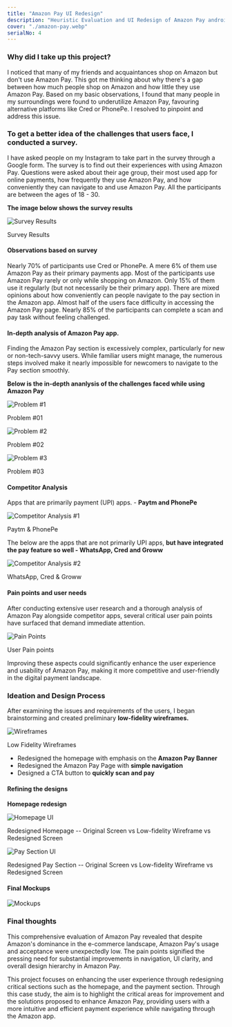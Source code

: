 ```yaml
---
title: "Amazon Pay UI Redesign"
description: "Heuristic Evaluation and UI Redesign of Amazon Pay android application to find out why very few people use Amazon Pay in India."
cover: "./amazon-pay.webp"
serialNo: 4
---
```


<div class='max-w-screen-sm'>

### Why <span class="text-black/50"> did I take up this project?</span>

I noticed that many of my friends and acquaintances shop on Amazon but don't use Amazon Pay. This got me thinking about why there's a gap between how much people shop on Amazon and how little they use Amazon Pay. Based on my basic observations, I found that many people in my surroundings were found to underutilize Amazon Pay, favouring alternative platforms like Cred or PhonePe. I resolved to pinpoint and address this issue.


### <span class="text-black/50">To get a better idea of </span>the challenges <span class="text-black/50"> that users face, I conducted a survey.</span>    

I have asked people on my Instagram to take part in the survey through a Google form. The survey is to find out their experiences with using Amazon Pay. Questions were asked about their age group, their most used app for online payments, how frequently they use Amazon Pay, and how conveniently they can navigate to and use Amazon Pay. All the participants are between the ages of 18 - 30. 

**The image below shows the survey results**

</div>

![Survey Results](Survey.webp)<div class="text-left font-mono text-black/25 text-sm">Survey Results</div>

<div class='max-w-screen-sm '>

#### Observations <span class="text-black/50">based on survey</span>
Nearly 70% of participants use Cred or PhonePe. A mere 6% of them use Amazon Pay as their primary payments app. Most of the participants use Amazon Pay rarely or only while shopping on Amazon. Only 15% of them use it regularly (but not necessarily be their primary app). There are mixed opinions about how conveniently can people navigate to the pay section in the Amazon app. Almost half of the users face difficulty in accessing the Amazon Pay page. Nearly 85% of the participants can complete a scan and pay task without feeling challenged.


#### In-depth analysis <span class="text-black/50"> of Amazon Pay app.</span>

Finding the Amazon Pay section is excessively complex, particularly for new or non-tech-savvy users. While familiar users might manage, the numerous steps involved make it nearly impossible for newcomers to navigate to the Pay section smoothly. 

**Below is the in-depth ananlysis of the challenges faced while using Amazon Pay**

</div>

<div class='max-w-screen-lg'>

![Problem #1](Problem1.webp)<div class="text-left font-mono text-black/25 text-sm">Problem #01</div>


![Problem #2](Problem2.webp)<div class="text-left font-mono text-black/25 text-sm">Problem #02</div>


![Problem #3](Problem3.webp) <div class="text-left font-mono text-black/25 text-sm">Problem #03</div>

</div>

<div class='max-w-screen-sm '>

#### Competitor <span class="text-black/50"> Analysis </span>

Apps that are primarily payment (UPI) apps. - **Paytm and PhonePe**

![Competitor Analysis #1](Competitor1.webp)<div class="text-left font-mono text-black/25 text-sm">Paytm & PhonePe</div>

The below are the apps that are not primarily UPI apps, **but have integrated the pay feature so well - WhatsApp, Cred and Groww**

![Competitor Analysis #2](Competitor2.webp)<div class="text-left font-mono text-black/25 text-sm">WhatsApp, Cred & Groww</div>


#### Pain points <span class="text-black/50"> and user needs</span>
After conducting extensive user research and a thorough analysis of Amazon Pay alongside competitor apps, several critical user pain points have surfaced that demand immediate attention.

![Pain Points](pain-points.webp)<div class="text-left font-mono text-black/25 text-sm">User Pain points</div>

Improving these aspects could significantly enhance the user experience and usability of Amazon Pay, making it more competitive and user-friendly in the digital payment landscape.


### <span class="text-black/50"> Ideation and </span> Design Process

After examining the issues and requirements of the users, I began brainstorming and created preliminary **low-fidelity wireframes.**
</div>

![Wireframes](lo-fi-wfs.webp)<div class="text-left font-mono text-black/25 text-sm">Low Fidelity Wireframes</div>

<div class='max-w-screen-sm '>

- Redesigned the homepage with emphasis on the **Amazon Pay Banner**
- Redesigned the Amazon Pay Page with **simple navigation**
- Designed a CTA button to **quickly scan and pay**

#### Refining <span class="text-black/50"> the designs</span>

**Homepage redesign**
</div>

![Homepage UI](Prototype_Homepage.webp)<div class="text-center font-mono text-black/25 text-sm">Redesigned Homepage -- Original Screen  vs  Low-fidelity Wireframe  vs  Redesigned Screen</div>


![Pay Section UI](Prototype_AmazonPay.webp)<div class="text-center font-mono text-black/25 text-sm">Redesigned Pay Section -- Original Screen  vs  Low-fidelity Wireframe  vs  Redesigned Screen</div>

<div class="max-w-screen-sm ">


#### Final Mockups </div>
![Mockups](UI.webp)

<div class="max-w-screen-sm ">

###  <span class="text-black/50">Final </span>thoughts

This comprehensive evaluation of Amazon Pay revealed that despite Amazon's dominance in the e-commerce landscape, Amazon Pay's usage and acceptance were unexpectedly low. The pain points signified the pressing need for substantial improvements in navigation, UI clarity, and overall design hierarchy in Amazon Pay.

This project focuses on enhancing the user experience through redesigning critical sections such as the homepage, and the payment section. Through this case study, the aim is to highlight the critical areas for improvement and the solutions proposed to enhance Amazon Pay, providing users with a more intuitive and efficient payment experience while navigating through the Amazon app.
</div>